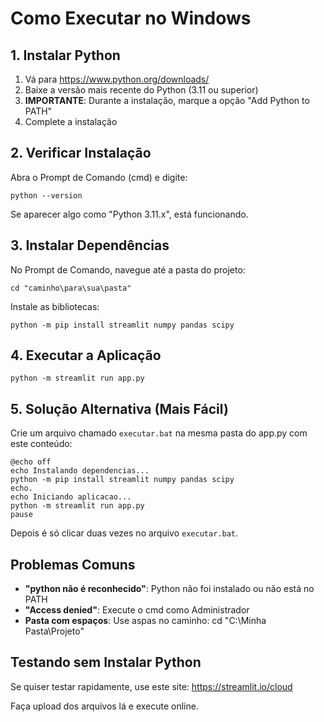 # Como Executar no Windows

## 1. Instalar Python

1. Vá para https://www.python.org/downloads/
2. Baixe a versão mais recente do Python (3.11 ou superior)
3. **IMPORTANTE**: Durante a instalação, marque a opção "Add Python to PATH"
4. Complete a instalação

## 2. Verificar Instalação

Abra o Prompt de Comando (cmd) e digite:
```
python --version
```

Se aparecer algo como "Python 3.11.x", está funcionando.

## 3. Instalar Dependências

No Prompt de Comando, navegue até a pasta do projeto:
```
cd "caminho\para\sua\pasta"
```

Instale as bibliotecas:
```
python -m pip install streamlit numpy pandas scipy
```

## 4. Executar a Aplicação

```
python -m streamlit run app.py
```

## 5. Solução Alternativa (Mais Fácil)

Crie um arquivo chamado `executar.bat` na mesma pasta do app.py com este conteúdo:

```batch
@echo off
echo Instalando dependencias...
python -m pip install streamlit numpy pandas scipy
echo.
echo Iniciando aplicacao...
python -m streamlit run app.py
pause
```

Depois é só clicar duas vezes no arquivo `executar.bat`.

## Problemas Comuns

- **"python não é reconhecido"**: Python não foi instalado ou não está no PATH
- **"Access denied"**: Execute o cmd como Administrador
- **Pasta com espaços**: Use aspas no caminho: cd "C:\Minha Pasta\Projeto"

## Testando sem Instalar Python

Se quiser testar rapidamente, use este site:
https://streamlit.io/cloud

Faça upload dos arquivos lá e execute online.